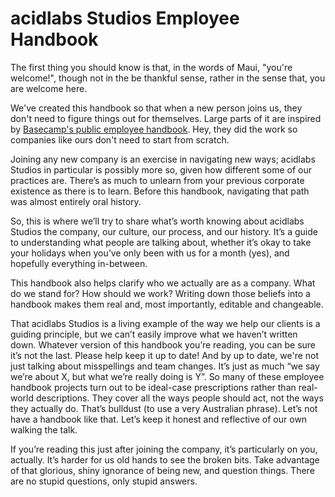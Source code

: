 # acidlabs Studios Employee Handbook
The first thing you should know is that, in the words of Maui, "you're welcome!", though not in the be thankful sense, rather in the sense that, you are welcome here.

We've created this handbook so that when a new person joins us, they don't need to figure things out for themselves. Large parts of it are inspired by [Basecamp's public employee handbook](https://github.com/basecamp/handbook). Hey, they did the work so companies like ours don't need to start from scratch.

Joining any new company is an exercise in navigating new ways; acidlabs Studios in particular is possibly more so, given how different some of our practices are. There’s as much to unlearn from your previous corporate existence as there is to learn. Before this handbook, navigating that path was almost entirely oral history.

So, this is where we’ll try to share what’s worth knowing about acidlabs Studios the company, our culture, our process, and our history. It’s a guide to understanding what people are talking about, whether it’s okay to take your holidays when you’ve only been with us for a month (yes), and hopefully everything in-between.

This handbook also helps clarify who we actually are as a company. What do we stand for? How should we work? Writing down those beliefs into a handbook makes them real and, most importantly, editable and changeable. 

That acidlabs Studios is a living example of the way we help our clients is a guiding principle, but we can’t easily improve what we haven’t written down. Whatever version of this handbook you’re reading, you can be sure it’s not the last. Please help keep it up to date! And by up to date, we're not just talking about misspellings and team changes. It’s just as much “we say we’re about X, but what we’re really doing is Y”. So many of these employee handbook projects turn out to be ideal-case prescriptions rather than real-world descriptions. They cover all the ways people should act, not the ways they actually do. That’s bulldust (to use a very Australian phrase). Let’s not have a handbook like that. Let’s keep it honest and reflective of our own walking the talk.

If you’re reading this just after joining the company, it’s particularly on you, actually. It’s harder for us old hands to see the broken bits. Take advantage of that glorious, shiny ignorance of being new, and question things. There are no stupid questions, only stupid answers.
